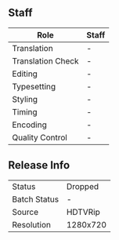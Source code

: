 ## Staff

| Role              | Staff                               |
|-------------------|-------------------------------------|
| Translation       | -                                   |
| Translation Check | -                                   |
| Editing           | -                                   |
| Typesetting       | -                                   |
| Styling           | -                                   |
| Timing            | -                                   |
| Encoding          | -                                   |
| Quality Control   | -                                   |

## Release Info

|              |           |
|--------------|-----------|
| Status       | Dropped   |
| Batch Status | -         |
| Source       | HDTVRip   |
| Resolution   | 1280x720  |


